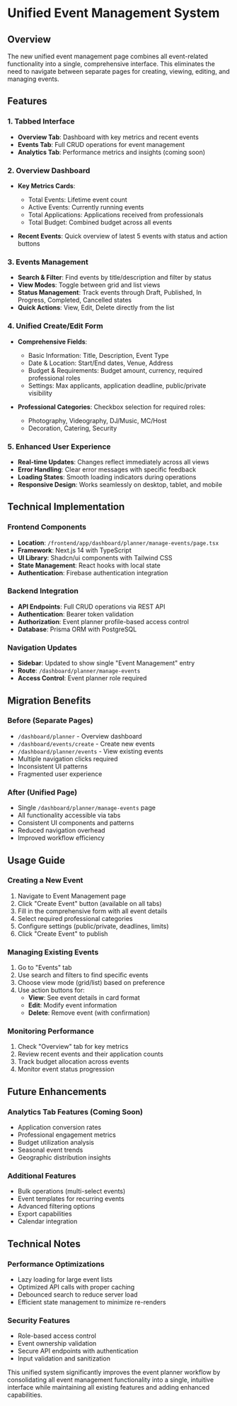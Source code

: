 # Unified Event Management System

## Overview
The new unified event management page combines all event-related functionality into a single, comprehensive interface. This eliminates the need to navigate between separate pages for creating, viewing, editing, and managing events.

## Features

### 1. **Tabbed Interface**
- **Overview Tab**: Dashboard with key metrics and recent events
- **Events Tab**: Full CRUD operations for event management
- **Analytics Tab**: Performance metrics and insights (coming soon)

### 2. **Overview Dashboard**
- **Key Metrics Cards**:
  - Total Events: Lifetime event count
  - Active Events: Currently running events
  - Total Applications: Applications received from professionals
  - Total Budget: Combined budget across all events

- **Recent Events**: Quick overview of latest 5 events with status and action buttons

### 3. **Events Management**
- **Search & Filter**: Find events by title/description and filter by status
- **View Modes**: Toggle between grid and list views
- **Status Management**: Track events through Draft, Published, In Progress, Completed, Cancelled states
- **Quick Actions**: View, Edit, Delete directly from the list

### 4. **Unified Create/Edit Form**
- **Comprehensive Fields**:
  - Basic Information: Title, Description, Event Type
  - Date & Location: Start/End dates, Venue, Address
  - Budget & Requirements: Budget amount, currency, required professional roles
  - Settings: Max applicants, application deadline, public/private visibility

- **Professional Categories**: Checkbox selection for required roles:
  - Photography, Videography, DJ/Music, MC/Host
  - Decoration, Catering, Security

### 5. **Enhanced User Experience**
- **Real-time Updates**: Changes reflect immediately across all views
- **Error Handling**: Clear error messages with specific feedback
- **Loading States**: Smooth loading indicators during operations
- **Responsive Design**: Works seamlessly on desktop, tablet, and mobile

## Technical Implementation

### Frontend Components
- **Location**: `/frontend/app/dashboard/planner/manage-events/page.tsx`
- **Framework**: Next.js 14 with TypeScript
- **UI Library**: Shadcn/ui components with Tailwind CSS
- **State Management**: React hooks with local state
- **Authentication**: Firebase authentication integration

### Backend Integration
- **API Endpoints**: Full CRUD operations via REST API
- **Authentication**: Bearer token validation
- **Authorization**: Event planner profile-based access control
- **Database**: Prisma ORM with PostgreSQL

### Navigation Updates
- **Sidebar**: Updated to show single "Event Management" entry
- **Route**: `/dashboard/planner/manage-events`
- **Access Control**: Event planner role required

## Migration Benefits

### Before (Separate Pages)
- `/dashboard/planner` - Overview dashboard
- `/dashboard/events/create` - Create new events
- `/dashboard/planner/events` - View existing events
- Multiple navigation clicks required
- Inconsistent UI patterns
- Fragmented user experience

### After (Unified Page)
- Single `/dashboard/planner/manage-events` page
- All functionality accessible via tabs
- Consistent UI components and patterns
- Reduced navigation overhead
- Improved workflow efficiency

## Usage Guide

### Creating a New Event
1. Navigate to Event Management page
2. Click "Create Event" button (available on all tabs)
3. Fill in the comprehensive form with all event details
4. Select required professional categories
5. Configure settings (public/private, deadlines, limits)
6. Click "Create Event" to publish

### Managing Existing Events
1. Go to "Events" tab
2. Use search and filters to find specific events
3. Choose view mode (grid/list) based on preference
4. Use action buttons for:
   - **View**: See event details in card format
   - **Edit**: Modify event information
   - **Delete**: Remove event (with confirmation)

### Monitoring Performance
1. Check "Overview" tab for key metrics
2. Review recent events and their application counts
3. Track budget allocation across events
4. Monitor event status progression

## Future Enhancements

### Analytics Tab Features (Coming Soon)
- Application conversion rates
- Professional engagement metrics
- Budget utilization analysis
- Seasonal event trends
- Geographic distribution insights

### Additional Features
- Bulk operations (multi-select events)
- Event templates for recurring events
- Advanced filtering options
- Export capabilities
- Calendar integration

## Technical Notes

### Performance Optimizations
- Lazy loading for large event lists
- Optimized API calls with proper caching
- Debounced search to reduce server load
- Efficient state management to minimize re-renders

### Security Features
- Role-based access control
- Event ownership validation
- Secure API endpoints with authentication
- Input validation and sanitization

This unified system significantly improves the event planner workflow by consolidating all event management functionality into a single, intuitive interface while maintaining all existing features and adding enhanced capabilities.
